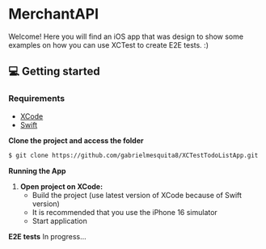 # MerchantAPI
Welcome! Here you will find an iOS app that was design to show some examples on how you can use XCTest to create E2E tests. :) 

## 💻 Getting started

### Requirements

- [XCode](https://developer.apple.com/xcode/)
- [Swift](https://www.swift.org/getting-started/)

**Clone the project and access the folder**

```bash
$ git clone https://github.com/gabrielmesquita8/XCTestTodoListApp.git
```


**Running the App**

1. **Open project on XCode:**
   - Build the project (use latest version of XCode because of Swift version)
   - It is recommended that you use the iPhone 16 simulator
   - Start application

**E2E tests**
In progress...